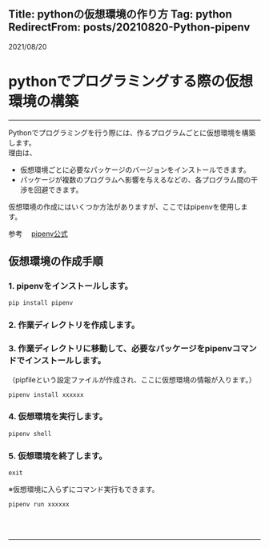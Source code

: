 ﻿Title: pythonの仮想環境の作り方
Tag: python
RedirectFrom: posts/20210820-Python-pipenv
---

2021/08/20

# pythonでプログラミングする際の仮想環境の構築

---

Pythonでプログラミングを行う際には、作るプログラムごとに仮想環境を構築します。  
理由は、

- 仮想環境ごとに必要なパッケージのバージョンをインストールできます。 
- パッケージが複数のプログラムへ影響を与えるなどの、各プログラム間の干渉を回避できます。


仮想環境の作成にはいくつか方法がありますが、ここではpipenvを使用します。  

参考　<span class="link"></span> [pipenv公式](https://pipenv.pypa.io/en/latest/)

## 仮想環境の作成手順
### 1. pipenvをインストールします。

```C#
pip install pipenv
```

### 2. 作業ディレクトリを作成します。

### 3. 作業ディレクトリに移動して、必要なパッケージをpipenvコマンドでインストールします。  
（pipfileという設定ファイルが作成され、ここに仮想環境の情報が入ります。）

```C#
pipenv install xxxxxx
```

### 4. 仮想環境を実行します。

```C#
pipenv shell
```

### 5. 仮想環境を終了します。
```C#
exit
```

※仮想環境に入らずにコマンド実行もできます。
```C#
pipenv run xxxxxx
```

<br>
<br>

---